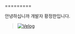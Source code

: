 
=========

안녕하십니까 개발자 황정한입니다.

>[![Velog](https://img.shields.io/badge/Velog-20C997?style=for-the-badge&logo=velog&logoColor=white)](https://velog.io/@hwangjeonghan/posts)
